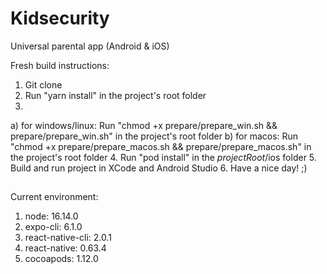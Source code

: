 # Kidsecurity

Universal parental app (Android & iOS)

Fresh build instructions:

1. Git clone
2. Run "yarn install" in the project's root folder
3. 
  a) for windows/linux: 
    Run "chmod +x prepare/prepare_win.sh && prepare/prepare_win.sh" in the project's root folder
  b) for macos: 
    Run "chmod +x prepare/prepare_macos.sh && prepare/prepare_macos.sh" in the project's root folder
4. Run "pod install" in the $projectRoot$/ios folder
5. Build and run project in XCode and Android Studio
6. Have a nice day! ;)

##
##

Current environment:
1. node:             16.14.0
2. expo-cli:         6.1.0
3. react-native-cli: 2.0.1
4. react-native:     0.63.4
5. cocoapods:        1.12.0

